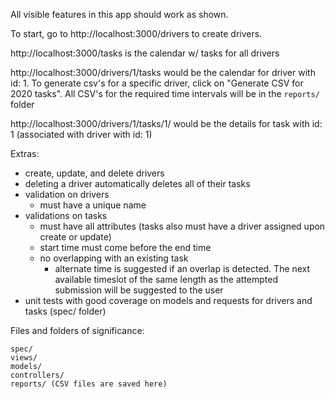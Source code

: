All visible features in this app should work as shown.

To start, go to http://localhost:3000/drivers to create drivers.

http://localhost:3000/tasks is the calendar w/ tasks for all drivers

http://localhost:3000/drivers/1/tasks would be the calendar for driver with id: 1. To generate csv's for a specific driver, click on "Generate CSV for 2020 tasks". All CSV's for the required time intervals will be in the `reports/` folder

http://localhost:3000/drivers/1/tasks/1/ would be the details for task with id: 1 (associated with driver with id: 1)



Extras:

- create, update, and delete drivers
- deleting a driver automatically deletes all of their tasks
- validation on drivers
  - must have a unique name
- validations on tasks
  - must have all attributes (tasks also must have a driver assigned upon create or update)
  - start time must come before the end time
  - no overlapping with an existing task
    - alternate time is suggested if an overlap is detected. The next available timeslot of the same length as the attempted submission will be suggested to the user
- unit tests with good coverage on models and requests for drivers and tasks (spec/ folder)


Files and folders of significance:

```
spec/
views/
models/
controllers/
reports/ (CSV files are saved here)
```